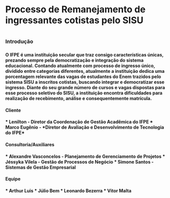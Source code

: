 <h1>Processo de Remanejamento de ingressantes cotistas pelo SISU<h1>
<h3> Introdução <h3>
<h4>O IFPE é uma instituição secular que traz consigo características únicas, prezando sempre pela democratização e integração do sistema educacional. Contando atualmente com processo de ingresso único, dividido entre categorias diferentes, atualmente a instituição dedica uma porcentagem relevante das vagas de estudantes do Enem trazidos pelo sistema SISU a inscritos cotistas, buscando integrar e democratizar esse ingresso. Diante do seu grande número de cursos e vagas dispostas para esse processo seletivo do SISU, a instituição encontra dificuldades para realização de recebimento, análise e consequentemente matrícula.<h4>

<h4> Cliente <h4>
  * Lenilton - Diretor da Coordenação de Gestão Acadêmica do IFPE
  * Marco Eugênio - *Diretor de Avaliação e Desenvolvimento de Tecnologia do IFPE*
  
 <h4> Consultoria/Auxiliares <h4>
  * Alexandre Vasconcelos - Planejamento de Gerenciamento de Projetos
  * Jéssyka Vilela - Gestão de Processos de Negócio
  * Simone Santos - Sistemas de Gestão Empresarial
   
 <h4> Equipe <h4>
   * Arthur Luis
   * Júlio Bem
   * Leonardo Bezerra
   * Vitor Malta
